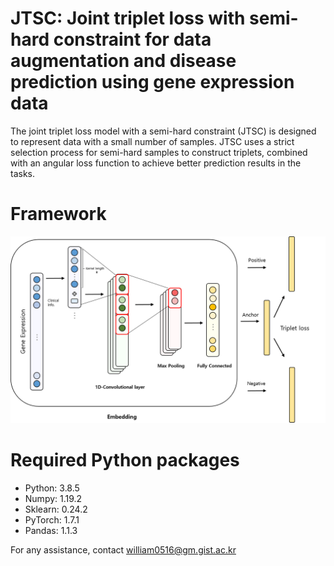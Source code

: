 # JTSC: Joint triplet loss with semi-hard constraint for data augmentation and disease prediction using gene expression data

The joint triplet loss model with a semi-hard constraint (JTSC) is designed to represent data with a small number of samples. JTSC uses a strict selection process for semi-hard samples to construct triplets, combined with an angular loss function to achieve better prediction results in the tasks.


# **Framework**
![Image description](https://github.com/DMCB-GIST/JTSC/blob/main/pipeline.png)



# Required Python packages
- Python: 3.8.5
- Numpy: 1.19.2
- Sklearn: 0.24.2
- PyTorch: 1.7.1
- Pandas: 1.1.3



For any assistance, contact william0516@gm.gist.ac.kr
